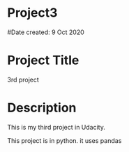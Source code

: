# Project3

#Date created: 9 Oct 2020

# Project Title

3rd project

# Description

This is my third project in Udacity.

This project is in python.
it uses pandas 
